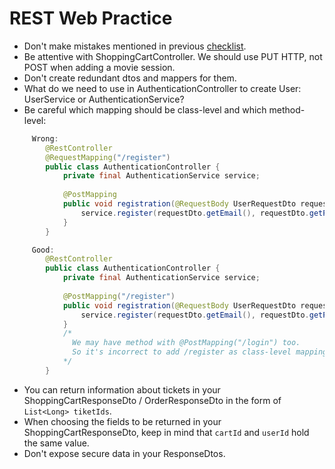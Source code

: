# REST Web Practice

* Don't make mistakes mentioned in previous [checklist](https://mate-academy.github.io/jv-program-common-mistakes/java-spring/rest/jv-spring-rest_checklist).
* Be attentive with ShoppingCartController. We should use PUT HTTP, not POST when adding a movie session.
* Don't create redundant dtos and mappers for them.
* What do we need to use in AuthenticationController to create User: UserService or AuthenticationService?
* Be careful which mapping should be class-level and which method-level:

```java
     Wrong:
        @RestController
        @RequestMapping("/register")
        public class AuthenticationController {     
            private final AuthenticationService service;
            
            @PostMapping
            public void registration(@RequestBody UserRequestDto requestDto) {
                service.register(requestDto.getEmail(), requestDto.getPassword());
            }
        }

     Good: 
        @RestController
        public class AuthenticationController {     
            private final AuthenticationService service;
                    
            @PostMapping("/register")
            public void registration(@RequestBody UserRequestDto requestDto) {
                service.register(requestDto.getEmail(), requestDto.getPassword());
            }
            /*
              We may have method with @PostMapping("/login") too. 
              So it's incorrect to add /register as class-level mapping.
            */
        }
```

* You can return information about tickets in your ShoppingCartResponseDto / OrderResponseDto in the form of `List<Long> tiketIds`.
* When choosing the fields to be returned in your ShoppingCartResponseDto, keep in mind that `cartId` and `userId` hold the same value.
* Don't expose secure data in your ResponseDtos.
